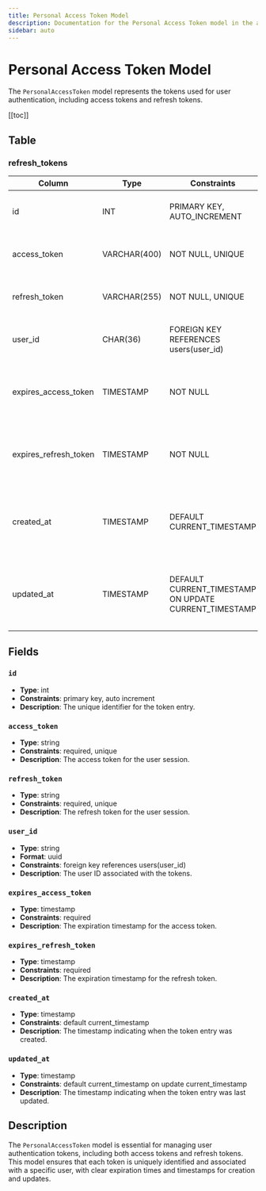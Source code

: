 ```yaml
---
title: Personal Access Token Model
description: Documentation for the Personal Access Token model in the application.
sidebar: auto
---
```


# Personal Access Token Model

The `PersonalAccessToken` model represents the tokens used for user authentication, including access tokens and refresh tokens.

[[toc]]

## Table

### refresh_tokens

| Column                | Type         | Constraints                                           | Description                                                     |
| --------------------- | ------------ | ----------------------------------------------------- | --------------------------------------------------------------- |
| id                    | INT          | PRIMARY KEY, AUTO_INCREMENT                           | The unique identifier for the token entry.                      |
| access_token          | VARCHAR(400) | NOT NULL, UNIQUE                                      | The access token for the user session.                          |
| refresh_token         | VARCHAR(255) | NOT NULL, UNIQUE                                      | The refresh token for the user session.                         |
| user_id               | CHAR(36)     | FOREIGN KEY REFERENCES users(user_id)                 | The user ID associated with the tokens.                         |
| expires_access_token  | TIMESTAMP    | NOT NULL                                              | The expiration timestamp for the access token.                  |
| expires_refresh_token | TIMESTAMP    | NOT NULL                                              | The expiration timestamp for the refresh token.                 |
| created_at            | TIMESTAMP    | DEFAULT CURRENT_TIMESTAMP                             | The timestamp indicating when the token entry was created.      |
| updated_at            | TIMESTAMP    | DEFAULT CURRENT_TIMESTAMP ON UPDATE CURRENT_TIMESTAMP | The timestamp indicating when the token entry was last updated. |

## Fields

### `id`
- **Type**: int
- **Constraints**: primary key, auto increment
- **Description**: The unique identifier for the token entry.

### `access_token`
- **Type**: string
- **Constraints**: required, unique
- **Description**: The access token for the user session.

### `refresh_token`
- **Type**: string
- **Constraints**: required, unique
- **Description**: The refresh token for the user session.

### `user_id`
- **Type**: string
- **Format**: uuid
- **Constraints**: foreign key references users(user_id)
- **Description**: The user ID associated with the tokens.

### `expires_access_token`
- **Type**: timestamp
- **Constraints**: required
- **Description**: The expiration timestamp for the access token.

### `expires_refresh_token`
- **Type**: timestamp
- **Constraints**: required
- **Description**: The expiration timestamp for the refresh token.

### `created_at`
- **Type**: timestamp
- **Constraints**: default current_timestamp
- **Description**: The timestamp indicating when the token entry was created.

### `updated_at`
- **Type**: timestamp
- **Constraints**: default current_timestamp on update current_timestamp
- **Description**: The timestamp indicating when the token entry was last updated.

## Description

The `PersonalAccessToken` model is essential for managing user authentication tokens, including both access tokens and refresh tokens. This model ensures that each token is uniquely identified and associated with a specific user, with clear expiration times and timestamps for creation and updates.
